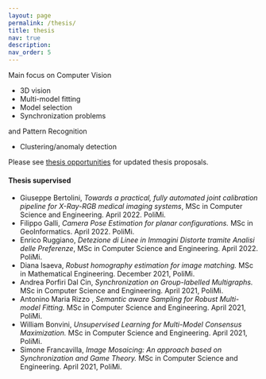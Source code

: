 ```yaml
---
layout: page
permalink: /thesis/
title: thesis
nav: true
description: 
nav_order: 5
---
```


Main focus on Computer Vision  
* 3D vision
* Multi-model fitting
* Model selection
* Synchronization problems 

and Pattern Recognition
* Clustering/anomaly detection

Please see [thesis opportunities][thesisProposal] for updated thesis proposals.

#### Thesis supervised 
* Giuseppe Bertolini, _Towards a practical, fully automated joint calibration pipeline for X-Ray-RGB medical imaging systems_, MSc in Computer Science and Engineering. April 2022. PoliMi.
* Filippo Galli, _Camera Pose Estimation for planar configurations._ MSc in GeoInformatics. April 2022. PoliMi.
* Enrico Ruggiano, _Detezione di Linee in Immagini Distorte tramite Analisi delle Preferenze_, MSc in Computer Science and Engineering. April 2022. PoliMi.
* Diana Isaeva, _Robust homography estimation for image matching._ MSc in Mathematical Engineering. December 2021, PoliMi.
* Andrea Porfiri Dal Cin, _Synchronization on Group-labelled Multigraphs._ MSc in Computer Science and Engineering. April 2021, PoliMi.
* Antonino Maria Rizzo , _Semantic aware Sampling for Robust Multi-model Fitting._ MSc in Computer Science and Engineering. April 2021, PoliMi.
* William Bonvini, _Unsupervised Learning for Multi-Model Consensus Maximization._ MSc in Computer Science and Engineering. April 2021, PoliMi.
* Simone Francavilla, _Image Mosaicing: An approach based on Synchronization and Game Theory._ MSc in Computer Science and Engineering. April 2021, PoliMi.


[thesisProposal]:https://boracchi.faculty.polimi.it/docs/Thesis_Opportunities_Boracchi.pdf

